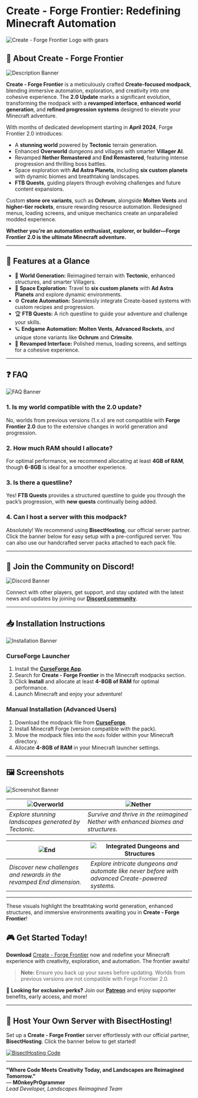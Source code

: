 # **Create - Forge Frontier: Redefining Minecraft Automation**

![Create - Forge Frontier Logo with gears](https://www.bisecthosting.com/images/CF/CREATE_FORGE_FRONTIER/CREATE_FORGE_FRONTIER_Header.webp)

## 🌟 **About Create - Forge Frontier**

![Description Banner](https://www.bisecthosting.com/images/CF/CREATE_FORGE_FRONTIER/CREATE_FORGE_FRONTIER_Description.webp)

**Create - Forge Frontier** is a meticulously crafted **Create-focused modpack**, blending immersive automation, exploration, and creativity into one cohesive experience. The **2.0 Update** marks a significant evolution, transforming the modpack with a **revamped interface**, **enhanced world generation**, and **refined progression systems** designed to elevate your Minecraft adventure.

With months of dedicated development starting in **April 2024**, Forge Frontier 2.0 introduces:

*   A **stunning world** powered by **Tectonic** terrain generation.
*   Enhanced **Overworld** dungeons and villages with smarter **Villager AI**.
*   Revamped **Nether Remastered** and **End Remastered**, featuring intense progression and thrilling boss battles.
*   Space exploration with **Ad Astra Planets**, including **six custom planets** with dynamic biomes and breathtaking landscapes.
*   **FTB Quests**, guiding players through evolving challenges and future content expansions.

Custom **stone ore variants**, such as **Ochrum**, alongside **Molten Vents** and **higher-tier rockets**, ensure rewarding resource automation. Redesigned menus, loading screens, and unique mechanics create an unparalleled modded experience.

**Whether you’re an automation enthusiast, explorer, or builder—Forge Frontier 2.0 is the ultimate Minecraft adventure.**

***

## 📜 **Features at a Glance**

*   🌄 **World Generation:** Reimagined terrain with **Tectonic**, enhanced structures, and smarter Villagers.
*   🚀 **Space Exploration:** Travel to **six custom planets** with **Ad Astra Planets** and explore dynamic environments.
*   ⚙️ **Create Automation:** Seamlessly integrate Create-based systems with custom recipes and progression.
*   🏆 **FTB Quests:** A rich questline to guide your adventure and challenge your skills.
*   🪐 **Endgame Automation:** **Molten Vents**, **Advanced Rockets**, and unique stone variants like **Ochrum** and **Crimsite**.
*   🎨 **Revamped Interface:** Polished menus, loading screens, and settings for a cohesive experience.

***

## ❓ **FAQ**

![FAQ Banner](https://www.bisecthosting.com/images/CF/CREATE_FORGE_FRONTIER/CREATE_FORGE_FRONTIER_Faq.webp)

### **1\. Is my world compatible with the 2.0 update?**

No, worlds from previous versions (1.x.x) are not compatible with **Forge Frontier 2.0** due to the extensive changes in world generation and progression.

### **2\. How much RAM should I allocate?**

For optimal performance, we recommend allocating at least **4GB of RAM**, though **6-8GB** is ideal for a smoother experience.

### **3\. Is there a questline?**

Yes! **FTB Quests** provides a structured questline to guide you through the pack’s progression, with **new quests** continually being added.

### **4\. Can I host a server with this modpack?**

Absolutely! We recommend using **BisectHosting**, our official server partner. Click the banner below for easy setup with a pre-configured server. You can also use our handcrafted server packs attached to each pack file.

***

## 🤝 **Join the Community on Discord!**

![Discord Banner](https://www.bisecthosting.com/images/CF/CREATE_FORGE_FRONTIER/CREATE_FORGE_FRONTIER_Discord.webp)

Connect with other players, get support, and stay updated with the latest news and updates by joining our **[Discord community](https://discord.gg/quenZthXgy)**.

***

## 📥 **Installation Instructions**

![Installation Banner](https://www.bisecthosting.com/images/CF/CREATE_FORGE_FRONTIER/CREATE_FORGE_FRONTIER_Installation.webp)

### **CurseForge Launcher**

1.  Install the **[CurseForge App](https://curseforge.overwolf.com/)**.
2.  Search for **Create - Forge Frontier** in the Minecraft modpacks section.
3.  Click **Install** and allocate at least **4-8GB of RAM** for optimal performance.
4.  Launch Minecraft and enjoy your adventure!

### **Manual Installation (Advanced Users)**

1.  Download the modpack file from **[CurseForge](https://www.curseforge.com/minecraft/modpacks/forge-frontier)**.
2.  Install Minecraft Forge (version compatible with the pack).
3.  Move the modpack files into the `mods` folder within your Minecraft directory.
4.  Allocate **4-8GB of RAM** in your Minecraft launcher settings.

***

## 🖼️ **Screenshots**

![Screenshot Banner](https://www.bisecthosting.com/images/CF/CREATE_FORGE_FRONTIER/CREATE_FORGE_FRONTIER_Screenshots.webp)

| ![Overworld](https://media.forgecdn.net/attachments/1053/796/forge_frontier_plains.png) | ![Nether](https://media.forgecdn.net/attachments/1082/942/bastion_rem.png) |
|-------------------------------------------------|-------------------------------------------------------------------------|
| *Explore stunning landscapes generated by Tectonic.* | *Survive and thrive in the reimagined Nether with enhanced biomes and structures.* |

| ![End](https://media.forgecdn.net/attachments/1082/946/end_city.png) | ![Integrated Dungeons and Structures](https://media.forgecdn.net/attachments/1082/962/tinkers_citadel.png) |
|-------------------------------------------------|------------------------------------------------------------------------------------------------------------|
| *Discover new challenges and rewards in the revamped End dimension.* | *Explore intricate dungeons and automate like never before with advanced Create-powered systems.* |

---

These visuals highlight the breathtaking world generation, enhanced structures, and immersive environments awaiting you in **Create - Forge Frontier**!


## 🎮 **Get Started Today!**

**Download** [Create - Forge Frontier](https://www.curseforge.com/minecraft/modpacks/forge-frontier) now and redefine your Minecraft experience with creativity, exploration, and automation. The frontier awaits!

> **Note:** Ensure you back up your saves before updating. Worlds from previous versions are not compatible with Forge Frontier 2.0.

💎 **Looking for exclusive perks?** Join our **[Patreon](https://www.patreon.com/landscapesreimagined)** and enjoy supporter benefits, early access, and more!

***

## 🚀 **Host Your Own Server with BisectHosting!**

Set up a **Create - Forge Frontier** server effortlessly with our official partner, **BisectHosting**. Click the banner below to get started!

[![BisectHosting Code](https://www.bisecthosting.com/images/CF/CREATE_FORGE_FRONTIER/CREATE_FORGE_FRONTIER_Promo.webp)](https://bisecthosting.com/M0nkeyPr0grammer?r=curseforge%20changelog)

***

**"Where Code Meets Creativity Today, and Landscapes are Reimagined Tomorrow."**  
— **M0nkeyPr0grammer**  
_Lead Developer, Landscapes Reimagined Team_
